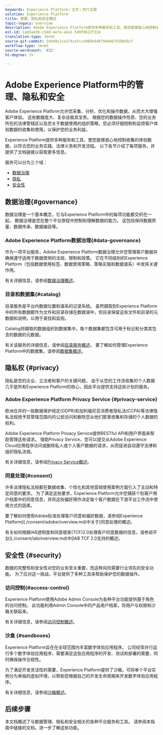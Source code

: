 ```yaml
---
keywords: Experience Platform；主页；热门主题
solution: Experience Platform
title: 管理、隐私和安全概述
topic-legacy: overview
description: Adobe Experience Platform提供多种服务和工具，使您能够放心地控制收集的体验数据，以符合您的业务实践、法律义务和开发流程。
exl-id: 1ab5a436-c5dd-4e7a-aba1-549f0613f224
translation-type: tm+mt
source-git-commit: 5d449c1ca174cafcca988e9487940eb7550bd5cf
workflow-type: tm+mt
source-wordcount: '832'
ht-degree: 1%

---
```


# Adobe Experience Platform中的管理、隐私和安全

Adobe Experience Platform允许您采集、分析、优化和操作数据，从而大大增强客户体验。 这些数据庞大、复杂且极其宝贵。 根据您的数据操作性质、您的业务所在的法律管辖区以及您关于数据使用的组织策略，您必须仔细控制和监控客户体验数据的收集和使用，以保护您的业务利益。

Experience Platform提供多种服务和工具，使您能够放心地控制收集的体验数据，以符合您的业务实践、法律义务和开发流程。 以下各节介绍了每项服务，并提供了文档链接以获取更多信息。

服务可以分为三个域：

* [数据治理](#governance)
* [隐私](#privacy)
* [安全性](#security)

## 数据治理{#governance}

数据治理是一个基本概念，它与Experience Platform中的每项功能都交织在一起。 数据治理是您在整个平台旅程中控制和理解数据的能力。 这包括保持数据质量、数据传承、数据编目等。

### Adobe Experience Platform数据治理{#data-governance}

作为一项平台服务，Adobe Experience Platform数据治理允许您管理客户数据并确保遵守适用于数据使用的法规、限制和政策。 它在不同级别的Experience Platform（包括数据使用标签、数据使用策略、策略实施和数据谱系）中发挥关键作用。

有关详细信息，请参阅[数据治理概述](../../data-governance/home.md)。

### 目录和数据集{#catalog}

目录服务是平台内数据位置和谱系的记录系统。 虽然摄取到Experience Platform中的所有数据都作为文件和目录存储在数据湖中，但目录保留这些文件和目录的元数据和说明，以用于查找和监视。

Catalog将摄取的数据组织到数据集中，每个数据集都包含可用于标记和分类其包含的数据的元数据。

有关该服务的详细信息，请参阅[目录服务概述](../../catalog/home.md)。 要了解如何管理Experience Platform中的数据集，请参阅[数据集概述](../../catalog/datasets/overview.md)。

## 隐私权 {#privacy}

隐私是您的企业、立法者和客户的关键问题。 由于从您的工作流收集的个人数据几乎是所有Experience Platform的核心，因此平台提供支持这些计划的服务。

### Adobe Experience Platform Privacy Service {#privacy-service}

欧洲合并的一般数据保护规定(GDPR)和加利福尼亚消费者隐私法(CCPA)等法律隐私法规授予其管辖范围内的公民访问和删除您从他们那里收集和存储的个人数据的权利。

Adobe Experience Platform Privacy Service提供RESTful API和用户界面来帮助管理这些请求。 借助Privacy Service，您可以提交从Adobe Experience Cloud应用程序访问或删除私人或个人客户数据的请求，从而促进自动遵守法律和组织隐私法规。

有关详细信息，请参阅[Privacy Service概述](../../privacy-service/home.md)。

### 同意处理{#consent}

许多法律隐私法规都在数据收集、个性化和其他营销使用案例方面引入了主动和特定同意的要求。 为了满足这些要求，Experience Platform允许您捕获个别客户用户档案中的同意信息，并将这些偏好用作决定每个客户数据在下游平台工作流中使用方式的因素。

要了解如何使用Adobe标准处理客户同意和偏好数据，请参阅Experience Platform](./consent/adobe/overview.md)中关于[同意处理的概述。

有关如何根据IAB透明度和同意框架(TCF)2.0处理客户同意数据的信息，请参阅平台](./consent/iab/overview.md)中[IAB TCF 2.0支持的概述。

## 安全性 {#security}

数据的完整性和安全性对您的业务至关重要，而这种风险需要行业领先的安全功能。 为了应对这一挑战，平台提供了多种工具来帮助保护您的数据操作。

### 访问控制{#access-control}

Experience Platform使用Adobe Admin Console为各种平台功能提供基于角色的访问控制。 此功能利用Admin Console中的产品用户档案，将用户与权限和沙箱关联起来。

有关详细信息，请参阅[访问控制概述](../../access-control/home.md)。

### 沙盒 {#sandboxes}

Experience Platform旨在在全球范围内丰富数字体验应用程序。 公司经常并行运行多个数字体验应用程序，需要满足这些应用程序的开发、测试和部署的需要，同时确保操作合规性。

为了满足开发灵活性的需要，Experience Platform提供了沙箱，可将单个平台实例分为单独的虚拟环境，以帮助您根据自己的开发生命周期来开发数字体验应用程序。

有关详细信息，请参阅[沙箱概述](../../sandboxes/home.md)。

## 后续步骤

本文档概述了与数据管理、隐私和安全相关的各种平台服务和工具。 请参阅本指南中链接的文档，进一步了解这些功能。
